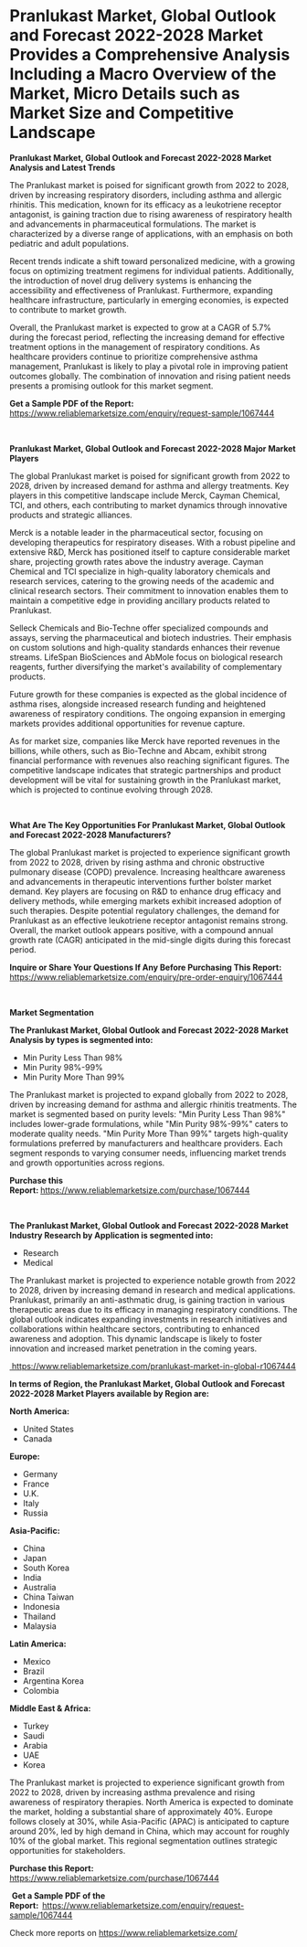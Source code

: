 <p><h1>Pranlukast Market, Global Outlook and Forecast 2022-2028 Market Provides a Comprehensive Analysis Including a Macro Overview of the Market, Micro Details such as Market Size and Competitive Landscape</h1></p><p><strong>Pranlukast Market, Global Outlook and Forecast 2022-2028 Market Analysis and Latest Trends</strong></p>
<p><p>The Pranlukast market is poised for significant growth from 2022 to 2028, driven by increasing respiratory disorders, including asthma and allergic rhinitis. This medication, known for its efficacy as a leukotriene receptor antagonist, is gaining traction due to rising awareness of respiratory health and advancements in pharmaceutical formulations. The market is characterized by a diverse range of applications, with an emphasis on both pediatric and adult populations.</p><p>Recent trends indicate a shift toward personalized medicine, with a growing focus on optimizing treatment regimens for individual patients. Additionally, the introduction of novel drug delivery systems is enhancing the accessibility and effectiveness of Pranlukast. Furthermore, expanding healthcare infrastructure, particularly in emerging economies, is expected to contribute to market growth.</p><p>Overall, the Pranlukast market is expected to grow at a CAGR of 5.7% during the forecast period, reflecting the increasing demand for effective treatment options in the management of respiratory conditions. As healthcare providers continue to prioritize comprehensive asthma management, Pranlukast is likely to play a pivotal role in improving patient outcomes globally. The combination of innovation and rising patient needs presents a promising outlook for this market segment.</p></p>
<p><strong>Get a Sample PDF of the Report:&nbsp;</strong> <a href="https://www.reliablemarketsize.com/enquiry/request-sample/1067444?utm_campaign=2769&utm_medium=2&utm_source=Github&utm_content=ia&utm_term=30032025&utm_id=pranlukast-market-global-outlook-and-forecast-2022-2028">https://www.reliablemarketsize.com/enquiry/request-sample/1067444</a></p>
<p>&nbsp;</p>
<p><strong>Pranlukast Market, Global Outlook and Forecast 2022-2028 Major Market Players</strong></p>
<p><p>The global Pranlukast market is poised for significant growth from 2022 to 2028, driven by increased demand for asthma and allergy treatments. Key players in this competitive landscape include Merck, Cayman Chemical, TCI, and others, each contributing to market dynamics through innovative products and strategic alliances.</p><p>Merck is a notable leader in the pharmaceutical sector, focusing on developing therapeutics for respiratory diseases. With a robust pipeline and extensive R&D, Merck has positioned itself to capture considerable market share, projecting growth rates above the industry average. Cayman Chemical and TCI specialize in high-quality laboratory chemicals and research services, catering to the growing needs of the academic and clinical research sectors. Their commitment to innovation enables them to maintain a competitive edge in providing ancillary products related to Pranlukast.</p><p>Selleck Chemicals and Bio-Techne offer specialized compounds and assays, serving the pharmaceutical and biotech industries. Their emphasis on custom solutions and high-quality standards enhances their revenue streams. LifeSpan BioSciences and AbMole focus on biological research reagents, further diversifying the market's availability of complementary products.</p><p>Future growth for these companies is expected as the global incidence of asthma rises, alongside increased research funding and heightened awareness of respiratory conditions. The ongoing expansion in emerging markets provides additional opportunities for revenue capture.</p><p>As for market size, companies like Merck have reported revenues in the billions, while others, such as Bio-Techne and Abcam, exhibit strong financial performance with revenues also reaching significant figures. The competitive landscape indicates that strategic partnerships and product development will be vital for sustaining growth in the Pranlukast market, which is projected to continue evolving through 2028.</p></p>
<p>&nbsp;</p>
<p><strong>What Are The Key Opportunities For Pranlukast Market, Global Outlook and Forecast 2022-2028 Manufacturers?</strong></p>
<p><p>The global Pranlukast market is projected to experience significant growth from 2022 to 2028, driven by rising asthma and chronic obstructive pulmonary disease (COPD) prevalence. Increasing healthcare awareness and advancements in therapeutic interventions further bolster market demand. Key players are focusing on R&D to enhance drug efficacy and delivery methods, while emerging markets exhibit increased adoption of such therapies. Despite potential regulatory challenges, the demand for Pranlukast as an effective leukotriene receptor antagonist remains strong. Overall, the market outlook appears positive, with a compound annual growth rate (CAGR) anticipated in the mid-single digits during this forecast period.</p></p>
<p><strong>Inquire or Share Your Questions If Any Before Purchasing This Report:</strong> <a href="https://www.reliablemarketsize.com/enquiry/pre-order-enquiry/1067444?utm_campaign=2769&utm_medium=2&utm_source=Github&utm_content=ia&utm_term=30032025&utm_id=pranlukast-market-global-outlook-and-forecast-2022-2028">https://www.reliablemarketsize.com/enquiry/pre-order-enquiry/1067444</a></p>
<p>&nbsp;</p>
<p><strong>Market Segmentation</strong></p>
<p><strong>The Pranlukast Market, Global Outlook and Forecast 2022-2028 Market Analysis by types is segmented into:</strong></p>
<p><ul><li>Min Purity Less Than 98%</li><li>Min Purity 98%-99%</li><li>Min Purity More Than 99%</li></ul></p>
<p><p>The Pranlukast market is projected to expand globally from 2022 to 2028, driven by increasing demand for asthma and allergic rhinitis treatments. The market is segmented based on purity levels: "Min Purity Less Than 98%" includes lower-grade formulations, while "Min Purity 98%-99%" caters to moderate quality needs. "Min Purity More Than 99%" targets high-quality formulations preferred by manufacturers and healthcare providers. Each segment responds to varying consumer needs, influencing market trends and growth opportunities across regions.</p></p>
<p><strong>Purchase this Report:&nbsp;</strong><a href="https://www.reliablemarketsize.com/purchase/1067444?utm_campaign=2769&utm_medium=2&utm_source=Github&utm_content=ia&utm_term=30032025&utm_id=pranlukast-market-global-outlook-and-forecast-2022-2028">https://www.reliablemarketsize.com/purchase/1067444</a></p>
<p>&nbsp;</p>
<p><strong>The Pranlukast Market, Global Outlook and Forecast 2022-2028 Market Industry Research by Application is segmented into:</strong></p>
<p><ul><li>Research</li><li>Medical</li></ul></p>
<p><p>The Pranlukast market is projected to experience notable growth from 2022 to 2028, driven by increasing demand in research and medical applications. Pranlukast, primarily an anti-asthmatic drug, is gaining traction in various therapeutic areas due to its efficacy in managing respiratory conditions. The global outlook indicates expanding investments in research initiatives and collaborations within healthcare sectors, contributing to enhanced awareness and adoption. This dynamic landscape is likely to foster innovation and increased market penetration in the coming years.</p></p>
<p><a href="https://www.reliablemarketsize.com/pranlukast-market-in-global-r1067444?utm_campaign=2769&utm_medium=2&utm_source=Github&utm_content=ia&utm_term=30032025&utm_id=pranlukast-market-global-outlook-and-forecast-2022-2028">&nbsp;https://www.reliablemarketsize.com/pranlukast-market-in-global-r1067444</a></p>
<p><strong>In terms of Region, the Pranlukast Market, Global Outlook and Forecast 2022-2028 Market Players available by Region are:</strong></p>
<p>
    <p> <strong> North America: </strong>
        <ul>
            <li>United States</li>
            <li>Canada</li>
        </ul>
        </p> 
    <p> <strong> Europe: </strong>
        <ul>
            <li>Germany</li>
            <li>France</li>
            <li>U.K.</li>
            <li>Italy</li>
            <li>Russia</li>
        </ul>
        </p> 
    <p> <strong> Asia-Pacific: </strong>
        <ul>
            <li>China</li>
            <li>Japan</li>
            <li>South Korea</li>
            <li>India</li>
            <li>Australia</li>
            <li>China Taiwan</li>
            <li>Indonesia</li>
            <li>Thailand</li>
            <li>Malaysia</li>
        </ul>
        </p> 
    <p> <strong> Latin America: </strong>
        <ul>
            <li>Mexico</li>
            <li>Brazil</li>
            <li>Argentina Korea</li>
            <li>Colombia</li>
        </ul>
        </p> 
    <p> <strong> Middle East & Africa: </strong>
        <ul>
            <li>Turkey</li>
            <li>Saudi</li>
            <li>Arabia</li>
            <li>UAE</li>
            <li>Korea</li>
        </ul>
    </p>
    </p>
<p><p>The Pranlukast market is projected to experience significant growth from 2022 to 2028, driven by increasing asthma prevalence and rising awareness of respiratory therapies. North America is expected to dominate the market, holding a substantial share of approximately 40%. Europe follows closely at 30%, while Asia-Pacific (APAC) is anticipated to capture around 20%, led by high demand in China, which may account for roughly 10% of the global market. This regional segmentation outlines strategic opportunities for stakeholders.</p></p>
<p><strong>Purchase this Report: </strong><a href="https://www.reliablemarketsize.com/purchase/1067444?utm_campaign=2769&utm_medium=2&utm_source=Github&utm_content=ia&utm_term=30032025&utm_id=pranlukast-market-global-outlook-and-forecast-2022-2028">https://www.reliablemarketsize.com/purchase/1067444</a></p>
<p>&nbsp;<strong>Get a Sample PDF of the Report:&nbsp;&nbsp;</strong><a href="https://www.reliablemarketsize.com/enquiry/request-sample/1067444?utm_campaign=2769&utm_medium=2&utm_source=Github&utm_content=ia&utm_term=30032025&utm_id=pranlukast-market-global-outlook-and-forecast-2022-2028">https://www.reliablemarketsize.com/enquiry/request-sample/1067444</a></p>
<p><strong></strong></p>
<p>Check more reports on <a href="https://www.reliablemarketsize.com/?utm_campaign=2769&utm_medium=2&utm_source=Github&utm_content=ia&utm_term=30032025&utm_id=pranlukast-market-global-outlook-and-forecast-2022-2028">https://www.reliablemarketsize.com/</a></p>